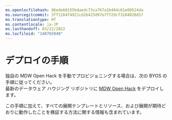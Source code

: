 ```yaml
---
ms.openlocfilehash: 86ede60155bdaedc73ca767a1b484c61e09524da
ms.sourcegitcommit: 3ff1164f4921cd2b423d97e7ff29cf3184026d57
ms.translationtype: HT
ms.contentlocale: ja-JP
ms.lasthandoff: 03/22/2022
ms.locfileid: "140765948"
---
```

# <a name="deployment-instructions"></a>デプロイの手順 #

独自の MDW Open Hack を手動でプロビジョニングする場合は、次の BYOS の手順に従ってください。  
最新のデータウェア ハウジング リポジトリに [MDW Open Hack](https://aka.ms/OpenHackBYOS) をデプロイします。  

この手順に加えて、すべての展開テンプレートとリソース、および展開が期待どおりに動作したことを検証する方法に関する情報も含まれています。  
